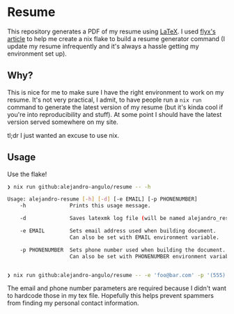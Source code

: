# Resume

This repository generates a PDF of my resume using
[LaTeX](https://www.latex-project.org/). I used [flyx's
article](https://flyx.org/nix-flakes-latex/) to help me create a nix flake to
build a resume generator command (I update my resume infrequently and it's
always a hassle getting my environment set up).

## Why?

This is nice for me to make sure I have the right environment to work on my
resume. It's not very practical, I admit, to have people run a `nix run`
command to generate the latest version of my resume (but it's kinda cool if
you're into reproducibility and stuff). At some point I should have the latest
version served somewhere on my site.

tl;dr I just wanted an excuse to use nix.

## Usage

Use the flake!

```bash
❯ nix run github:alejandro-angulo/resume -- -h

Usage: alejandro-resume [-h] [-d] [-e EMAIL] [-p PHONENUMBER]
    -h              Prints this usage message.

    -d              Saves latexmk log file (will be named alejandro_resume.log)

    -e EMAIL        Sets email address used when building document.
                    Can also be set with EMAIL environment variable.

    -p PHONENUMBER  Sets phone number used when building the document.
                    Can also be set with PHONENUMBER environment variable.


❯ nix run github:alejandro-angulo/resume -- -e 'foo@bar.com' -p '(555) 555-5555'
```

The email and phone number parameters are required because I didn't want to
hardcode those in my tex file. Hopefully this helps prevent spammers from
finding my personal contact information.
